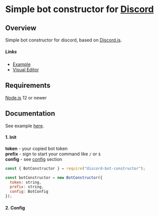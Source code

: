 # Simple bot constructor for [Discord](https://discord.com/)
## Overview
Simple bot constructor for discord, based on [Discord.js](https://discord.js.org/).
##### Links
- [Example](https://github.com/insane-ray/discord-bot-example)
- [Visual Editor](https://github.com/insane-ray/discord-bot-ve)

## Requirements
[Node.js](https://nodejs.org/) 12 or newer 

## Documentation
See example [here](https://github.com/insane-ray/discord-bot-example).

#### 1. Init 
**token** - your copied bot token
<br>**prefix** - sign to start your command like `/` or `$`
<br>**config** - see [config](https://github.com/insane-ray/discord-bot-constructor/#documentation) section

```js
const { BotConstructor } = require("discord-bot-constructor");

const botConstructor = new BotConstructor({
  token: string,
  prefix: string,
  config: BotConfig
});
```

#### 2. Config
